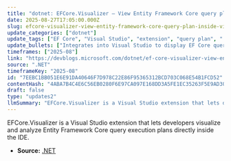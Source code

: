 ```yaml
---
title: "dotnet: EFCore.Visualizer – View Entity Framework Core query plan inside Visual Studio"
date: 2025-08-27T17:05:00.000Z
slug: efcore-visualizer-view-entity-framework-core-query-plan-inside-visual-studio
update_categories: ["dotnet"]
update_tags: ["EF Core", "Visual Studio", "extension", "query plan", ".NET", "developer tools"]
update_bullets: ["Integrates into Visual Studio to display EF Core query execution plans without leaving the development environment.", "Helps developers inspect and analyze how LINQ queries are translated and executed by EF Core to aid performance tuning.", "Announced on the .NET Blog as a tool to improve developer productivity when working with EF Core queries."]
timeframes: ["2025-08"]
link: "https://devblogs.microsoft.com/dotnet/ef-core-visualizer-view-entity-framework-core-query-plan-inside-visual-studio/"
source: ".NET"
timeframeKey: "2025-08"
id: "7EEBC1BB051E6E91DA40646F7D978C22E86F95365312BCD703C068E54B1FCD52"
contentHash: "4ABA7B4C4E6C56EB0280F6E97CA097E168DD3A5FE1EC35263F5E9AD305942D87"
draft: false
type: "updates2"
llmSummary: "EFCore.Visualizer is a Visual Studio extension that lets developers visualize and analyze Entity Framework Core query execution plans directly inside the IDE."
---
```


EFCore.Visualizer is a Visual Studio extension that lets developers visualize and analyze Entity Framework Core query execution plans directly inside the IDE.

- **Source:** [.NET](https://devblogs.microsoft.com/dotnet/ef-core-visualizer-view-entity-framework-core-query-plan-inside-visual-studio/)
